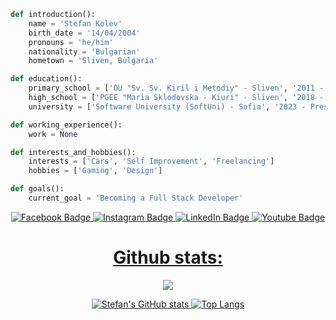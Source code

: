 ```py
def introduction():
    name = 'Stefan Kolev'
    birth_date = '14/04/2004'
    pronouns = 'he/him'
    nationality = 'Bulgarian'
    hometown = 'Sliven, Bulgaria'

def education():
    primary_school = ['OU "Sv. Sv. Kiril i Metodiy" - Sliven', '2011 - 2018']
    high_school = ['PGEE "Maria Sklodovska - Kiuri" - Sliven', '2018 - 2023']
    university = ['Software University (SoftUni) - Sofia', '2023 - Present']

def working_experience():
    work = None

def interests_and_hobbies():
    interests = ['Cars', 'Self Improvement', 'Freelancing']
    hobbies = ['Gaming', 'Design']

def goals():
    current_goal = 'Becoming a Full Stack Developer'
``` 

<div align="center">
<div id="badges">
    <a href="https://www.facebook.com/stefan.kolev.56829">
    <img src="https://img.shields.io/badge/Facebook-222?style=for-the-badge&logo=facebook&logoColor=5e97ff" alt="Facebook Badge"/>
  <a href="https://www.instagram.com/s.kolevv">
    <img src="https://img.shields.io/badge/Instagram-222?style=for-the-badge&logo=instagram&logoColor=ffbc2b" alt="Instagram Badge"/>
  <a href="www.linkedin.com/in/stefankolevv">
   <img src="https://img.shields.io/badge/Linkedin-222?style=for-the-badge&logo=linkedin&logoColor=1156d6" alt="LinkedIn Badge"/>
  <a href="https://www.youtube.com/@Stefan_Kolev">
    <img src="https://img.shields.io/badge/YouTube-222?style=for-the-badge&logo=youtube&logoColor=fc2b2b" alt="Youtube Badge"/>
</div>
  </div>
  </details>
<h1 align="center"> Github stats: </h1>

<div align="center">

  ![](https://komarev.com/ghpvc/?username=stefankolevv&color=green)
  
![Stefan's GitHub stats](https://github-readme-stats.vercel.app/api?username=stefankolevv&show_icons=true&theme=gotham) [![Top Langs](https://github-readme-stats.vercel.app/api/top-langs/?username=stefankolevv&theme=gotham)](https://github.com/stefankolevv/github-readme-stats)
